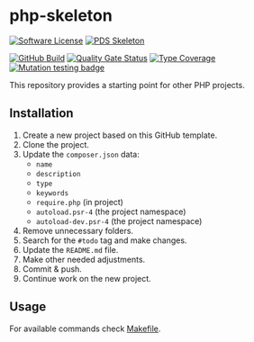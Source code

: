 # php-skeleton

[![Software License](https://img.shields.io/badge/license-MIT-green.svg)](LICENSE)
[![PDS Skeleton](https://img.shields.io/badge/pds-skeleton-blue.svg?style=flat-square)](https://github.com/php-pds/skeleton)

[![GitHub Build](https://github.com/milan-miscevic/php-skeleton/workflows/Test/badge.svg?branch=master)](https://github.com/milan-miscevic/php-skeleton/actions)
[![Quality Gate Status](https://sonarcloud.io/api/project_badges/measure?project=milan-miscevic_php-skeleton&metric=alert_status)](https://sonarcloud.io/dashboard?id=milan-miscevic_php-skeleton)
[![Type Coverage](https://shepherd.dev/github/milan-miscevic/php-skeleton/coverage.svg)](https://shepherd.dev/github/milan-miscevic/php-skeleton)
[![Mutation testing badge](https://img.shields.io/endpoint?style=flat&url=https%3A%2F%2Fbadge-api.stryker-mutator.io%2Fgithub.com%2Fmilan-miscevic%2Fphp-skeleton%2Fmaster)](https://dashboard.stryker-mutator.io/reports/github.com/milan-miscevic/php-skeleton/master)

This repository provides a starting point for other PHP projects.

## Installation

1. Create a new project based on this GitHub template.
1. Clone the project.
1. Update the `composer.json` data:
    * `name`
    * `description`
    * `type`
    * `keywords`
    * `require.php` (in project)
    * `autoload.psr-4` (the project namespace)
    * `autoload-dev.psr-4` (the project namespace)
1. Remove unnecessary folders.
1. Search for the `#todo` tag and make changes.
1. Update the `README.md` file.
1. Make other needed adjustments.
1. Commit & push.
1. Continue work on the new project.

## Usage

For available commands check [Makefile](Makefile).
